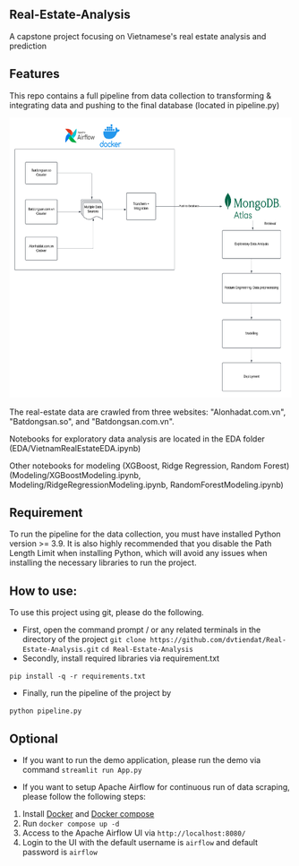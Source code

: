 ## Real-Estate-Analysis

A capstone project focusing on Vietnamese's real estate analysis and prediction 

## Features

This repo contains a full pipeline from data collection to transforming \& integrating data and pushing to the final database (located in pipeline.py)

<p align="center">
  <img src="Assets/pipeline.png" alt = "pipeline" title = "The outline of our group's data collecting process" width="625" height="500">
</p>

The real-estate data are crawled from three websites: "Alonhadat.com.vn", "Batdongsan.so", and "Batdongsan.com.vn".

Notebooks for exploratory data analysis are located in the EDA folder (EDA/VietnamRealEstateEDA.ipynb)

Other notebooks for modeling (XGBoost, Ridge Regression, Random Forest) (Modeling/XGBoostModeling.ipynb, Modeling/RidgeRegressionModeling.ipynb, RandomForestModeling.ipynb)

## Requirement

To run the pipeline for the data collection, you must have installed Python version >= 3.9. It is also highly recommended that you disable the Path Length Limit when installing Python, which will avoid any issues when installing the necessary libraries to run the project.

## How to use: 
To use this project using git, please do the following.
* First, open the command prompt / or any related terminals in the directory of the project
```git clone https://github.com/dvtiendat/Real-Estate-Analysis.git```
```cd Real-Estate-Analysis```
* Secondly, install required libraries via requirement.txt

```pip install -q -r requirements.txt```
* Finally, run the pipeline of the project by

```python pipeline.py```

## Optional

* If you want to run the demo application, please run the demo via command
```streamlit run App.py```

* If you want to setup Apache Airflow for continuous run of data scraping, please follow the following steps:

1. Install [Docker](https://docs.docker.com/engine/install/) and [Docker compose](https://docs.docker.com/compose/install/)
2. Run  ` docker compose up -d `
3. Access to the Apache Airflow UI via `http://localhost:8080/`
4. Login to the UI with the default username is `airflow` and default password is `airflow`

